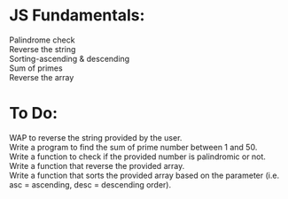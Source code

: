 # JS Fundamentals:
Palindrome check<br>
Reverse the string<br>
Sorting-ascending & descending<br>
Sum of primes<br>
Reverse the array<br>


# To Do:
WAP to reverse the string provided by the user.<br>
Write a program to find the sum of prime number between 1 and 50.<br>
Write a function to check if the provided number is palindromic or not.<br>
Write a function that reverse the provided array.<br>
Write a function that sorts the provided array based on the parameter (i.e. asc = ascending, desc = descending order).<br>